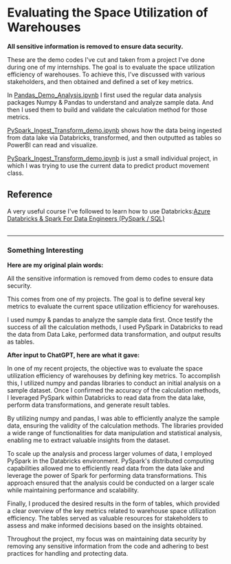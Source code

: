 <h1>Evaluating the Space Utilization of Warehouses</h1>

<b>All sensitive information is removed to ensure data security.</b>

<p>These are the demo codes I've cut and taken from a project I've done during one of my internships. The goal is to evaluate the space utilization efficiency of warehouses. To achieve this, I've discussed with various stakeholders, and then obtained and defined a set of key metrics. </p>

<p>In <a href = "https://github.com/luccayang011/Project-Evaluating_Warehouse_Space_Utilization/blob/main/Pandas_Demo_Analysis.ipynb">Pandas_Demo_Analysis.ipynb</a> I first used the regular data analysis packages Numpy & Pandas to understand and analyze sample data. And then I used them to build and validate the calculation method for those metrics.</p>

<p> <a href = "https://github.com/luccayang011/Project-Evaluating_Warehouse_Space_Utilization/blob/main/PySpark_Ingest_Transform_demo.ipynb">PySpark_Ingest_Transform_demo.ipynb</a> shows how the data being ingested from data lake via Databricks, transformed, and then outputted as tables so PowerBI can read and visualize.</p>

<p> <a href = "https://github.com/luccayang011/Project-Evaluating_Warehouse_Space_Utilization/blob/main/PySpark_Ingest_Transform_demo.ipynb">PySpark_Ingest_Transform_demo.ipynb</a> is just a small individual project, in which I was trying to use the current data to predict product movement class.</p>

<h2>Reference</h2>
A very useful course I've followed to learn how to use Databricks:<a href = "https://www.udemy.com/course/azure-databricks-spark-core-for-data-engineers/
">Azure Databricks & Spark For Data Engineers (PySpark / SQL)</a>

<br>
<br>
<hr>

<h3>Something Interesting</h3>
<p><b>Here are my original plain words:</b></p>
<p>All the sensitive information is removed from demo codes to ensure data security.</p>
<p>This comes from one of my projects. The goal is to define several key metrics to evaluate the current space utilization efficiency for warehouses. </p>
<p>I used numpy & pandas to analyze the sample data first. Once testify the success of all the calculation methods, I used PySpark in Databricks to read the data from Data Lake, performed data transformation, and output results as tables. </p>


<p><b>After input to ChatGPT, here are what it gave:</b></p>
<p>
In one of my recent projects, the objective was to evaluate the space utilization efficiency of warehouses by defining key metrics. To accomplish this, I utilized numpy and pandas libraries to conduct an initial analysis on a sample dataset. Once I confirmed the accuracy of the calculation methods, I leveraged PySpark within Databricks to read data from the data lake, perform data transformations, and generate result tables.
</p>
<p>
By utilizing numpy and pandas, I was able to efficiently analyze the sample data, ensuring the validity of the calculation methods. The libraries provided a wide range of functionalities for data manipulation and statistical analysis, enabling me to extract valuable insights from the dataset.
</p>
<p>
To scale up the analysis and process larger volumes of data, I employed PySpark in the Databricks environment. PySpark's distributed computing capabilities allowed me to efficiently read data from the data lake and leverage the power of Spark for performing data transformations. This approach ensured that the analysis could be conducted on a larger scale while maintaining performance and scalability.
</p>

Finally, I produced the desired results in the form of tables, which provided a clear overview of the key metrics related to warehouse space utilization efficiency. The tables served as valuable resources for stakeholders to assess and make informed decisions based on the insights obtained.

Throughout the project, my focus was on maintaining data security by removing any sensitive information from the code and adhering to best practices for handling and protecting data.
